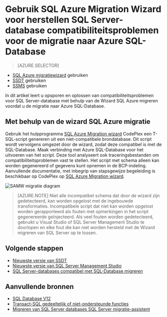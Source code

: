 <properties
   pageTitle="Corrigeren van compatibiliteitsproblemen van SQL Server-database voor de migratie naar een SQL-Database | Microsoft Azure"
   description="Microsoft Azure SQL-Database, databasemigratie, compatibiliteit met SQL Azure Migration Wizard"
   services="sql-database"
   documentationCenter=""
   authors="CarlRabeler"
   manager="jhubbard"
   editor=""/>

<tags
   ms.service="sql-database"
   ms.devlang="NA"
   ms.topic="article"
   ms.tgt_pltfrm="NA"
   ms.workload="sqldb-migrate"
   ms.date="08/24/2016"
   ms.author="carlrab"/>

# <a name="use-sql-azure-migration-wizard-to-fix-sql-server-database-compatibility-issues-before-migration-to-azure-sql-database"></a>Gebruik SQL Azure Migration Wizard voor herstellen SQL Server-database compatibiliteitsproblemen voor de migratie naar Azure SQL-Database

> [AZURE.SELECTOR]
- [SQL Azure migratiewizard](sql-database-cloud-migrate-fix-compatibility-issues.md) gebruiken
- [SSDT](sql-database-cloud-migrate-fix-compatibility-issues-ssdt.md) gebruiken
- [SSMS](sql-database-cloud-migrate-fix-compatibility-issues-ssms.md) gebruiken

In dit artikel leert u opsporen en oplossen van compatibiliteitsproblemen voor SQL Server-database met behulp van de Wizard SQL Azure migreren voordat u de migratie naar Azure SQL-Database.

## <a name="using-sql-azure-migration-wizard"></a>Met behulp van de wizard SQL Azure migratie

Gebruik het hulpprogramma [SQL Azure Migration wizard](http://sqlazuremw.codeplex.com/) CodePlex een T-SQL-script genereren uit een niet-compatibele brondatabase. Dit script wordt vervolgens omgezet door de wizard, zodat deze compatibel is met de SQL-Database. Maak verbinding met Azure SQL-Database voor het uitvoeren van het script. Deze tool analyseert ook traceringsbestanden om compatibiliteitsproblemen vast te stellen. Het script met schema alleen kan worden gegenereerd of gegevens kunt opnemen in de BCP-indeling. Aanvullende documentatie, met inbegrip van stapsgewijze begeleiding is beschikbaar op CodePlex op [SQL Azure Migration wizard](http://sqlazuremw.codeplex.com/).  

 ![SAMW migratie diagram](./media/sql-database-cloud-migrate/02SAMWDiagram.png)

  > [AZURE.NOTE] Niet alle incompatibel schema dat door de wizard zijn gedetecteerd, kan worden opgelost met de ingebouwde transformaties. Incompatibele script dat niet kan worden opgelost worden gerapporteerd als fouten met opmerkingen in het script gegenereerde geïnjecteerd. Als veel fouten worden gedetecteerd, gebruikt u Visual Studio of SQL Server Management Studio te doorlopen en elke fout die kan niet worden hersteld met de Wizard migreren van SQL Server op te lossen.

## <a name="next-steps"></a>Volgende stappen

- [Nieuwste versie van SSDT](https://msdn.microsoft.com/library/mt204009.aspx)
- [Nieuwste versie van SQL Server Management Studio](https://msdn.microsoft.com/library/mt238290.aspx)
- [SQL Server-databases compatibel met SQL-Database migreren](sql-database-cloud-migrate.md#migrate-a-compatible-sql-server-database-to-sql-database)

## <a name="additional-resources"></a>Aanvullende bronnen

- [SQL Database V12](sql-database-v12-whats-new.md)
- [Transact-SQL gedeeltelijk of niet-ondersteunde functies](sql-database-transact-sql-information.md)
- [Migreren van SQL Server databases SQL Server migratie-assistent](http://blogs.msdn.com/b/ssma/)
